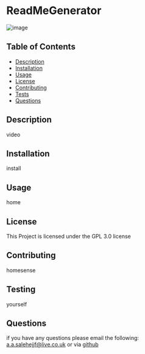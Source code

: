 
  # ReadMeGenerator
  ![image](https://img.shields.io/eclipse-marketplace/l/notepad4e?label=GPL%203.0)

  ## Table of Contents
  - [Description](#description)
  - [Installation](#installation)
  - [Usage](#usage)
  - [License](#license)
  - [Contributing](#contributing)
  - [Tests](#testing)
  - [Questions](#questions)

  ## Description
  video

  ## Installation
  install

  ## Usage
  home

  ## License
  This Project is licensed under the GPL 3.0 license

  ## Contributing
  homesense

  ## Testing
  yourself

  ## Questions
  if you have any questions please email the following:
  a.a.salehejjf@live.co.uk
  or via [github](https://github.com/saleha22)
  


  